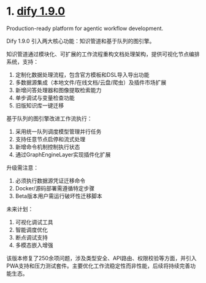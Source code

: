 
# 1. [dify 1.9.0](https://github.com/langgenius/dify/releases/tag/1.9.0)  
Production-ready platform for agentic workflow development.

Dify 1.9.0 引入两大核心功能：知识管道和基于队列的图引擎。

知识管道通过模块化、可扩展的工作流程重构文档处理架构，提供可视化节点编排系统，支持：
1. 定制化数据处理流程，包含官方模板和DSL导入导出功能
2. 多数据源集成（本地文件/在线文档/云盘/爬虫）及插件市场扩展
3. 新增问答处理器和图像提取检索能力
4. 单步调试与变量检查功能
5. 旧版知识库一键迁移

基于队列的图引擎改进工作流执行：
1. 采用统一队列调度模型管理并行任务
2. 支持任意节点启停和流式处理
3. 新增命令机制控制执行状态
4. 通过GraphEngineLayer实现插件化扩展

升级需注意：
1. 必须执行数据源凭证迁移命令
2. Docker/源码部署需遵循特定步骤
3. Beta版本用户需运行破坏性迁移脚本

未来计划：
1. 可视化调试工具
2. 智能调度优化
3. 断点调试支持
4. 多模态嵌入增强

该版本修复了250余项问题，涉及类型安全、API路由、权限校验等方面，并引入PWA支持和压力测试套件。主要优化工作流稳定性而非性能，后续将持续完善功能生态。


